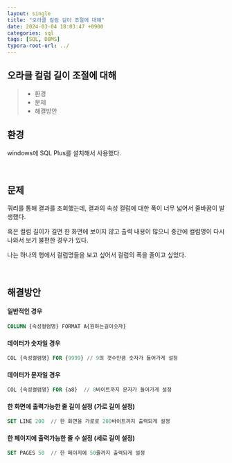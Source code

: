 ```yaml
---
layout: single
title: "오라클 컬럼 길이 조절에 대해"
date: 2024-03-04 18:03:47 +0900
categories: sql
tags: [SQL, DBMS]
typora-root-url: ../
---
```


## 오라클 컬럼 길이 조절에 대해

> - 환경
> - 문제
> - 해결방안

## 환경

windows에 SQL Plus를 설치해서 사용했다.

<br>

## 문제

쿼리를 통해 결과를 조회했는데, 결과의 속성 컬럼에 대한 폭이 너무 넓어서 줄바꿈이 발생했다.

혹은 컬럼 길이가 길면 한 화면에 보이지 않고 출력 내용이 많으니 중간에 컬럼명이 다시 나와서 보기 불편한 경우가 있다.

나는 하나의 행에서 컬럼명들을 보고 싶어서 컬럼의 폭을 줄이고 싶었다.

<br>

## 해결방안

#### 일반적인 경우

```sql
COLUMN {속성컬럼명} FORMAT A{원하는길이숫자}
```

#### 데이터가 숫자일 경우

```sql
COL {속성컬럼명} FOR {9999} // 9의 갯수만큼 숫자가 들어가게 설정
```

#### 데이터가 문자일 경우

```sql
COL {속성컬럼명} FOR {a8}  // 8바이트까지 문자가 들어가게 설정
```

#### 한 화면에 출력가능한 줄 길이 설정 (가로 길이 설정)

```sql
SET LINE 200  // 한 화면을 가로로 200바이트까지 출력되게 설정
```

#### 한 페이지에 출력가능한 줄 수 설정 (세로 길이 설정)

```sql
SET PAGES 50  // 한 페이지에 50줄까지 출력되게 설정
```

<br>

